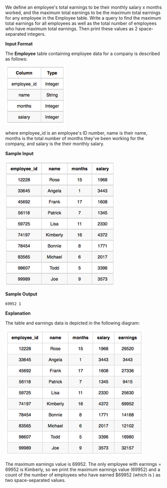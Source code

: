 We define an employee's total earnings to be their monthly salary x months worked, and the maximum total earnings to be the maximum total earnings for any employee in the Employee table. Write a query to find the maximum total earnings for all employees as well as the total number of employees who have maximum total earnings. Then print these values as 2 space-separated integers.

**Input Format**

The **Employee** table containing employee data for a company is described as follows:

<img src="res/1.png">

where employee_id is an employee's ID number, name is their name, months is the total number of months they've been working for the company, and salary is the their monthly salary.

**Sample Input**

<img src="res/2.png">

**Sample Output**

```
69952 1
```

**Explanation**

The table and earnings data is depicted in the following diagram:

<img src="res/3.png">

The maximum earnings value is 69952. The only employee with earnings = 69952
is Kimberly, so we print the maximum earnings value (69952) and a count 
of the number of employees who have earned $69952 (which is ) as two space-separated values.
